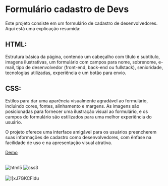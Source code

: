
# Formulário cadastro de Devs

Este projeto consiste em um formulário de cadastro de desenvolvedores. Aqui está uma explicação resumida:

## HTML: 
Estrutura básica da página, contendo um cabeçalho com título e subtitulo, imagens ilustrativas, um formulário com campos para nome, sobrenome, e-mail, tipo de desenvolvedor (front-end, back-end ou fullstack), senioridade, tecnologias utilizadas, experiência e um botão para envio.

## CSS: 
Estilos para dar uma aparência visualmente agradável ao formulário, incluindo cores, fontes, alinhamento e margens. As imagens são posicionadas para fornecer uma ilustração visual ao formulário, e os campos do formulário são estilizados para uma melhor experiência do usuário.

O projeto oferece uma interface amigável para os usuários preencherem suas informações de cadastro como desenvolvedores, com ênfase na facilidade de uso e na apresentação visual atrativa.

[Demo]([https://nayarakarinearaujo.github.io/projeto-formulario-devs/])

<div style="display: inline_block"><br/>
<img alt="html5" src="https://img.shields.io/badge/HTML5-E34F26?style=for-the-badge&logo=html5&logoColor=white"/>
<img alt="css3" src="https://img.shields.io/badge/CSS3-1572B6?style=for-the-badge&logo=css3&logoColor=white"/>
</div><br/>
<img alt="![xJ7GKCFidu" src="https://github.com/nayarakarinearaujo/projeto-formulario-devs/assets/149000384/d3b20b58-ecf6-48c3-8888-bb078039dfe3"/>



